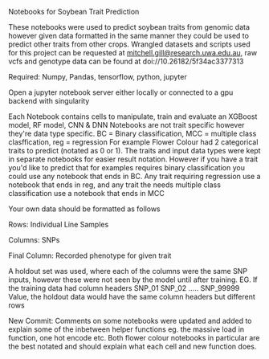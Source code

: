 Notebooks for Soybean Trait Prediction

These notebooks were used to predict soybean traits from genomic data however given data formatted in the same manner they could be used to predict other traits
from other crops. Wrangled datasets and scripts used for this project can be requested at mitchell.gill@research.uwa.edu.au, raw vcfs and genotype data can be found at doi://10.26182/5f34ac3377313

Required: Numpy, Pandas, tensorflow, python, jupyter

Open a jupyter notebook server either locally or connected to a gpu backend with singularity

Each Notebook contains cells to manipulate, train and evaluate an XGBoost model, RF model, CNN & DNN
Notebooks are not trait specific however they're data type specific. BC = Binary classification, MCC = multiple class clasffication, reg = regression
For example Flower Colour had 2 categorical traits to predict (notated as 0 or 1). The traits and input data types were kept in separate notebooks for easier result notation.
However if you have a trait you'd like to predict that for examples requires binary classification you could use any notebook that ends in BC. Any trait requiring regression use a notebook that ends in reg, and any trait the needs multiple class classification use a notebook that ends in MCC



Your own data should be formatted as follows

Rows: Individual Line Samples

Columns: SNPs

Final Column: Recorded phenotype for given trait

A holdout set was used, where each of the columns were the same SNP inputs, however these were not seen by the model until after training.
EG. If the training data had column headers SNP_01 SNP_02 ..... SNP_99999 Value, the holdout data would have the same column headers but different rows

New Commit: Comments on some notebooks were updated and added to explain some of the inbetween helper functions eg. the massive load in function, one hot encode etc. Both flower colour notebooks in particular are the best notated and should explain what each cell and new function does.
